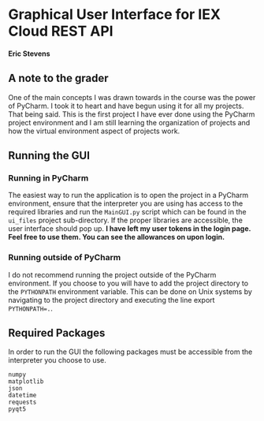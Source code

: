 
# Graphical User Interface for IEX Cloud REST API

#### Eric Stevens


## A note to the grader

One of the main concepts I was drawn towards in the course was the power of PyCharm. I took it to heart and have begun using it for all my projects. That being said. This is the first project I have ever done using the PyCharm project environment and I am still learning the organization of projects and how the virtual environment aspect of projects work. 

## Running the GUI

### Running in PyCharm
The easiest way to run the application is to open the project in a PyCharm environment, ensure that the interpreter you are using has access to the required libraries and run the `MainGUI.py` script which can be found in the `ui_files` project sub-directory. If the proper libraries are accessible, the user interface should pop up. **I have left my user tokens in the login page. Feel free to use them. You can see the allowances on upon login.**

### Running outside of PyCharm
I do not recommend running the project outside of the PyCharm environment. If you choose to you will have to add the project directory to the `PYTHONPATH` environment variable. This can be done on Unix systems by navigating to the project directory and executing the line export `PYTHONPATH=.`. 


## Required Packages

In order to run the GUI the following packages must be accessible from the interpreter you choose to use.

```
numpy
matplotlib
json
datetime
requests
pyqt5
```


